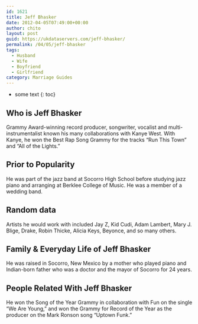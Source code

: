 ```yaml
---
id: 1621
title: Jeff Bhasker
date: 2012-04-05T07:49:00+00:00
author: chito
layout: post
guid: https://ukdataservers.com/jeff-bhasker/
permalink: /04/05/jeff-bhasker
tags:
  - Husband
  - Wife
  - Boyfriend
  - Girlfriend
category: Marriage Guides
---
```


* some text
{: toc}
          
          
## Who is  Jeff Bhasker
                  
                  
                  
Grammy Award-winning record producer, songwriter, vocalist and multi-instrumentalist known his many collaborations with Kanye West. With Kanye, he won the Best Rap Song Grammy for the tracks &#8220;Run This Town&#8221; and &#8220;All of the Lights.&#8221;
                  
                
                
                
## Prior to Popularity 
                  
                  
                  
He was part of the jazz band at Socorro High School before studying jazz piano and arranging at Berklee College of Music. He was a member of a wedding band.
                  
                
                
                
## Random data 
                  
                  
                  
Artists he would work with included Jay Z, Kid Cudi, Adam Lambert, Mary J. Blige, Drake, Robin Thicke, Alicia Keys, Beyonce, and so many others.
                  
                
                
                
## Family & Everyday Life of Jeff Bhasker
                  
                  
                  
He was raised in Socorro, New Mexico by a mother who played piano and Indian-born father who was a doctor and the mayor of Socorro for 24 years.
                  
                
                
                
## People Related With  Jeff Bhasker
                  
                  
                  
He won the Song of the Year Grammy in collaboration with Fun on the single &#8220;We Are Young,&#8221; and won the Grammy for Record of the Year as the producer on the Mark Ronson song &#8220;Uptown Funk.&#8221;
                  
                
              
            
          
          
          
    
    
  

